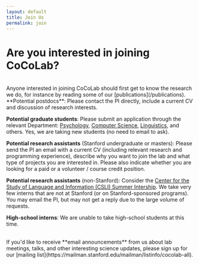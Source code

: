 ```yaml
---
layout: default
title: Join Us
permalink: join
---
```


# Are you interested in joining CoCoLab?

<br>
Anyone interested in joining CoCoLab should first get to know the research we do, for instance by reading some of our [publications](/publications).

<br>
**Potential postdocs**: Please contact the PI directly, include a current CV and discussion of research interests.

**Potential graduate students**: Please submit an application through the relevant Department: [Psychology](https://psychology.stanford.edu/admissions/phd-admissions),  [Computer Science](https://cs.stanford.edu/admissions/general-information), [Linguistics](https://linguistics.stanford.edu/degree-programs/graduate-programs/doctoral-program), and others. Yes, we are taking new students (no need to email to ask).

**Potential research assistants** (Stanford undergraduate or masters): Please send the PI an email with a current CV (including relevant research and programming experience), describe why you want to join the lab and what type of projects you are interested in. Please also indicate whether you are looking for a paid or a volunteer / course credit position.

**Potential research assistants** (non-Stanford): Consider the <a href="https://www-csli.stanford.edu/csli-summer-internship-program-2021">Center for the Study of Language and Information (CSLI) Summer Intership</a>. We take very few interns that are not at Stanford (or on Stanford-sponsored programs). You may email the PI, but may not get a reply due to the large volume of requests.

**High-school interns**: We are unable to take high-school students at this time.

<br>
If you'd like to receive **email announcements** from us about lab meetings, talks, and other interesting science updates, please sign up for our [mailing list](https://mailman.stanford.edu/mailman/listinfo/cocolab-all).

